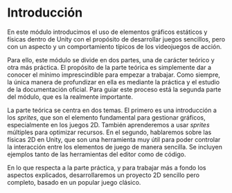
# Introducción

En este módulo introducimos el uso de elementos gráficos estáticos y
físicas dentro de Unity con el propósito de desarrollar juegos
sencillos, pero con un aspecto y un comportamiento típicos de los
videojuegos de acción.

Para ello, este módulo se divide en dos partes, una de carácter teórico
y otra más práctica. El propósito de la parte teórica es simplemente dar
a conocer el mínimo imprescindible para empezar a trabajar. Como
siempre, la única manera de profundizar en ella es mediante la práctica
y el estudio de la documentación oficial. Para guiar este proceso está
la segunda parte del módulo, que es la realmente importante.

La parte teórica se centra en dos temas. El primero es una introducción
a los *sprites*, que son el elemento fundamental para gestionar
gráficos, especialmente en los juegos 2D. También aprenderemos a usar
*sprites* múltiples para optimizar recursos. En el segundo, hablaremos
sobre las físicas 2D en Unity, que son una herramienta muy útil para
poder controlar la interacción entre los elementos de juego de manera
sencilla. Se incluyen ejemplos tanto de las herramientas del editor como
de código.

En lo que respecta a la parte práctica, y para trabajar más a fondo los
aspectos explicados, desarrollaremos un proyecto 2D sencillo pero
completo, basado en un popular juego clásico.

